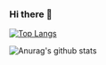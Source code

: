 ### Hi there 👋

[![Top Langs](https://github-readme-stats.vercel.app/api/top-langs/?username=dinglydo&show_icons=true)](https://github.com/anuraghazra/github-readme-stats)

![Anurag's github stats](https://github-readme-stats.vercel.app/api?username=dinglydo&show_icons=true&theme=radical)

<!--
**dinglydo/DinglyDo** is a ✨ _special_ ✨ repository because its `README.md` (this file) appears on your GitHub profile.

Here are some ideas to get you started:

- 🔭 I’m currently working on ...
- 🌱 I’m currently learning ...
- 👯 I’m looking to collaborate on ...
- 🤔 I’m looking for help with ...
- 💬 Ask me about ...
- 📫 How to reach me: ...
- 😄 Pronouns: ...
- ⚡ Fun fact: ...
-->
